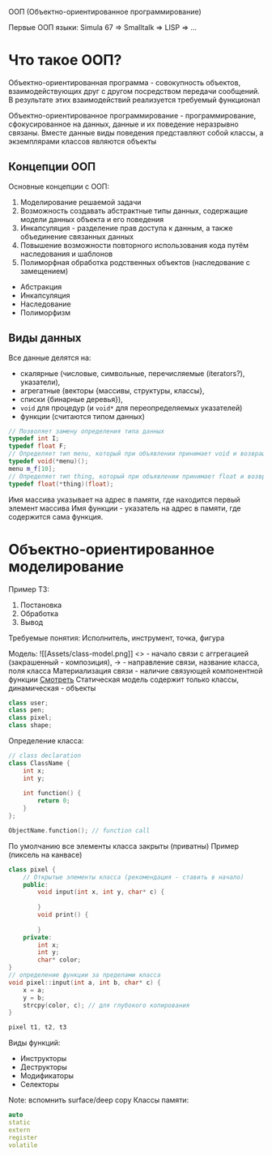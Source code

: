 ООП (Объектно-ориентированное программирование)

Первые ООП языки:
Simula 67 => Smalltalk => LISP => ...

# Что такое ООП?
Объектно-ориентированная программа - совокупность объектов, взаимодействующих друг с другом посредством передачи сообщений. В результате этих взаимодействий реализуется требуемый функционал

Объектно-ориентированное программирование - программирование, сфокусированное на данных, данные и их поведение неразрывно связаны. Вместе данные виды поведения представляют собой классы, а экземплярами классов являются объекты
## Концепции ООП
Основные концепции с ООП:
1. Моделирование решаемой задачи
2. Возможность создавать абстрактные типы данных, содержащие модели данных объекта и его поведения
3. Инкапсуляция - разделение прав доступа к данным, а также объединение связанных данных
4. Повышение возможности повторного использования кода путём наследования и шаблонов
5. Полиморфная обработка родственных объектов (наследование с замещением)
- Абстракция
- Инкапсуляция
- Наследование
- Полиморфизм
## Виды данных
Все данные делятся на:
- скалярные (числовые, символьные, перечисляемые (iterators?), указатели), 
- агрегатные (векторы {массивы, структуры, классы}, 
- списки {бинарные деревья}), 
- `void` для процедур (и `void*` для переопределяемых указателей)
- функции (считаются типом данных)

```c++
// Позволяет замену определения типа данных
typedef int I; 
typedef float F;
// Определяет тип menu, который при объявлении принимает void и возвращает void
typedef void(*menu)();
menu m_f[10];
// Определяет тип thing, который при объявлении принимает float и возвращает float
typedef float(*thing)(float);
``` 
Имя массива указывает на адрес в памяти, где находится первый элемент массива 
Имя функции - указатель на адрес в памяти, где содержится сама функция.
# Объектно-ориентированное моделирование
Пример
ТЗ:
1. Постановка
2. Обработка
3. Вывод

Требуемые понятия:
Исполнитель, инструмент, точка, фигура

Модель:
![[Assets/class-model.png]]
<> - начало связи с аггрегацией (закрашенный - композиция), -> - направление связи, название класса, поля класса
Материализация связи - наличие связующей компонентной функции
[Смотреть](https://github.com/saif86/Object-Oriented-Modeling---Graphic-Editor)
Статическая модель содержит только классы, динамическая - объекты

```c++
class user;
class pen;
class pixel;
class shape;
```
Определение класса:
```c++
// class declaration
class ClassName {
	int x;
	int y;
	
	int function() {
		return 0;
	}
};

ObjectName.function(); // function call
```
По умолчанию все элементы класса закрыты (приватны)
Пример (пиксель на канвасе)
```c++
class pixel {
	// Открытые элементы класса (рекомендация - ставить в начало)
	public:
		void input(int x, int y, char* c) {
		
		}
		void print() {
		
		}
	private:
		int x;
		int y;
		char* color;
}
// определение функции за пределами класса
void pixel::input(int a, int b, char* c) {
	x = a;
	y = b;
	strcpy(color, c); // для глубокого копирования
}

pixel t1, t2, t3
```
Виды функций:
- Инструкторы
- Деструкторы
- Модификаторы
- Селекторы

Note: вспомнить surface/deep copy
Классы памяти:
```c++
auto
static
extern
register
volatile
```
